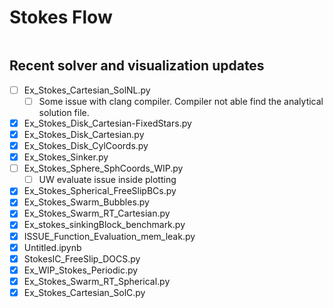 # Stokes Flow 


```python

```

## Recent solver and visualization updates

- [ ] Ex_Stokes_Cartesian_SolNL.py
    - [ ] Some issue with clang compiler. Compiler not able find the analytical solution file.
- [x] Ex_Stokes_Disk_Cartesian-FixedStars.py
- [x] Ex_Stokes_Disk_Cartesian.py
- [x] Ex_Stokes_Disk_CylCoords.py
- [x] Ex_Stokes_Sinker.py
- [ ] Ex_Stokes_Sphere_SphCoords_WIP.py
    - [ ] UW evaluate issue inside plotting
- [x] Ex_Stokes_Spherical_FreeSlipBCs.py
- [x] Ex_Stokes_Swarm_Bubbles.py
- [x] Ex_Stokes_Swarm_RT_Cartesian.py
- [x] Ex_stokes_sinkingBlock_benchmark.py
- [x] ISSUE_Function_Evaluation_mem_leak.py
- [x] Untitled.ipynb
- [x] StokesIC_FreeSlip_DOCS.py
- [x] Ex_WIP_Stokes_Periodic.py
- [x] Ex_Stokes_Swarm_RT_Spherical.py
- [x] Ex_Stokes_Cartesian_SolC.py